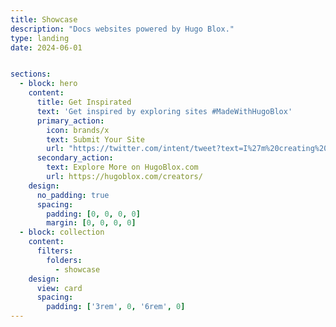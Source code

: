 ```yaml
---
title: Showcase
description: "Docs websites powered by Hugo Blox."
type: landing
date: 2024-06-01


sections:
  - block: hero
    content:
      title: Get Inspirated
      text: 'Get inspired by exploring sites #MadeWithHugoBlox'
      primary_action:
        icon: brands/x
        text: Submit Your Site
        url: "https://twitter.com/intent/tweet?text=I%27m%20creating%20a%20beautiful%20website%20using%20the%20free%20%E2%9D%A4%EF%B8%8F%2C%20open%20source%20Hugo%20Blox%20Website%20Builder%20for%20%40GoHugoIO%20by%20%40GeorgeCushen%20%40GetResearchDev%20%E2%9C%A8%20Have%20some%20feedback%3F%20Please%20comment%20%F0%9F%A4%97&hashtags=MadeWithHugoBlox&url=https://HugoBlox.com/"
      secondary_action:
        text: Explore More on HugoBlox.com
        url: https://hugoblox.com/creators/
    design:
      no_padding: true
      spacing:
        padding: [0, 0, 0, 0]
        margin: [0, 0, 0, 0]
  - block: collection
    content:
      filters:
        folders:
          - showcase
    design:
      view: card
      spacing:
        padding: ['3rem', 0, '6rem', 0]
---
```

